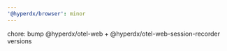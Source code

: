 ```yaml
---
'@hyperdx/browser': minor
---
```


chore: bump @hyperdx/otel-web + @hyperdx/otel-web-session-recorder versions
